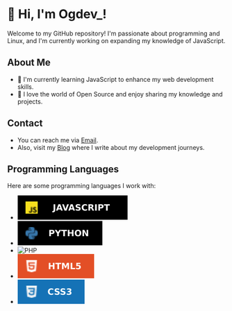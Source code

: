 # 👋 Hi, I'm Ogdev_!

Welcome to my GitHub repository! I'm passionate about programming and Linux, and I'm currently working on expanding my knowledge of JavaScript.

## About Me
- 🌱 I'm currently learning JavaScript to enhance my web development skills.
- 👀 I love the world of Open Source and enjoy sharing my knowledge and projects.

## Contact
- You can reach me via [Email](support@ogdevs.de).
- Also, visit my [Blog](soon) where I write about my development journeys.

## Programming Languages
Here are some programming languages I work with:

- ![JavaScript](Imgs/javascript.svg)
- ![Python](Imgs/py.svg)
- ![PHP](Imgs/php.)
- ![HTML](Imgs/html.svg)
- ![CSS](Imgs/css.svg)

